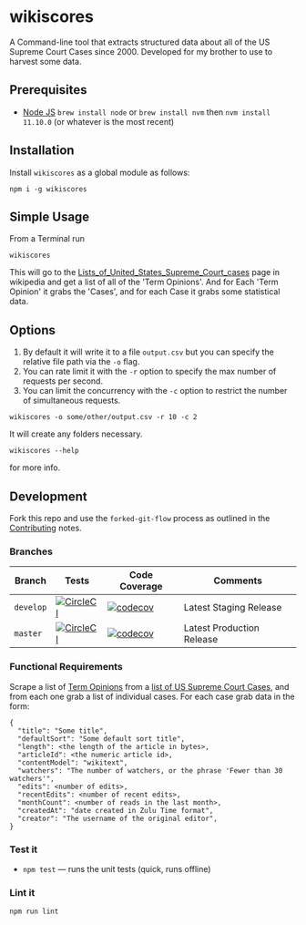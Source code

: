# wikiscores

A Command-line tool that extracts structured data about all of the US Supreme Court Cases since 2000.  Developed for my brother to use to harvest some data.

## Prerequisites

* [Node JS](https://nodejs.org) `brew install node` or `brew install nvm` then `nvm install 11.10.0` (or whatever is the most recent)

## Installation

Install `wikiscores` as a global module as follows:

```
npm i -g wikiscores
```

## Simple Usage

From a Terminal run

```
wikiscores
```

This will go to the [Lists_of_United_States_Supreme_Court_cases](https://en.wikipedia.org/wiki/Lists_of_United_States_Supreme_Court_cases) page in wikipedia and get a list of all of the 'Term Opinions'.  And for Each 'Term Opinion' it grabs the 'Cases', and for each Case it grabs some statistical data.

## Options

1. By default it will write it to a file `output.csv` but you can specify the relative file path via the `-o` flag.
2. You can rate limit it with the `-r` option to specify the max number of requests per second.
3. You can limit the concurrency with the `-c` option to restrict the number of simultaneous requests.

```
wikiscores -o some/other/output.csv -r 10 -c 2
```

It will create any folders necessary.

```
wikiscores --help
```

for more info.

## Development

Fork this repo and use the `forked-git-flow` process as outlined in the [Contributing](CONTRIBUTING.md) notes.

### Branches

| Branch | Tests | Code Coverage | Comments |
| ------ | ----- | ------------- | ---------|
| `develop` | [![CircleCI](https://circleci.com/gh/davesag/wikiscores/tree/develop.svg?style=svg)](https://circleci.com/gh/davesag/wikiscores/tree/develop) | [![codecov](https://codecov.io/gh/davesag/wikiscores/branch/develop/graph/badge.svg)](https://codecov.io/gh/davesag/wikiscores) | Latest Staging Release |
| `master` | [![CircleCI](https://circleci.com/gh/davesag/wikiscores/tree/master.svg?style=svg)](https://circleci.com/gh/davesag/wikiscores/tree/master) | [![codecov](https://codecov.io/gh/davesag/wikiscores/branch/master/graph/badge.svg)](https://codecov.io/gh/davesag/wikiscores) | Latest Production Release |

### Functional Requirements

Scrape a list of [Term Opinions](https://en.wikipedia.org/wiki/2000_term_opinions_of_the_Supreme_Court_of_the_United_States) from a [list of US Supreme Court Cases](https://en.wikipedia.org/wiki/Lists_of_United_States_Supreme_Court_cases), and from each one grab a list of individual cases.  For each case grab data in the form:

```
{
  "title": "Some title",
  "defaultSort": "Some default sort title",
  "length": <the length of the article in bytes>,
  "articleId": <the numeric article id>,
  "contentModel": "wikitext",
  "watchers": "The number of watchers, or the phrase 'Fewer than 30 watchers'",
  "edits": <number of edits>,
  "recentEdits": <number of recent edits>,
  "monthCount": <number of reads in the last month>,
  "createdAt": "date created in Zulu Time format",
  "creator": "The username of the original editor",
}
```

### Test it

* `npm test` — runs the unit tests (quick, runs offline)

### Lint it

```
npm run lint
```
